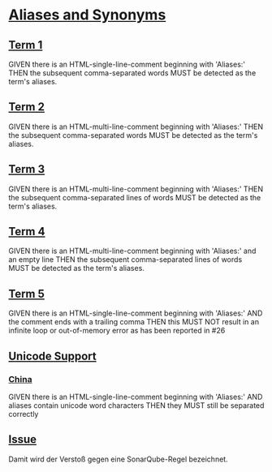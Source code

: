 # [Aliases and Synonyms](#aliases-and-synonyms)

## [Term 1](#term-1)

<!-- Aliases: T1 Alias1, T1-Alias2, T1.Alias3 -->

GIVEN there is an HTML-single-line-comment beginning with 'Aliases:' THEN the
subsequent comma-separated words MUST be detected as the term's aliases.

## [Term 2](#term-2)

<!--
Aliases: T2 Alias1, T2-Alias2, T2.Alias3
-->

GIVEN there is an HTML-multi-line-comment beginning with 'Aliases:' THEN the
subsequent comma-separated words MUST be detected as the term's aliases.

## [Term 3](#term-3)

<!--
Aliases:
T3 Alias1,
T3-Alias2,
T3.Alias3
-->

GIVEN there is an HTML-multi-line-comment beginning with 'Aliases:' THEN the
subsequent comma-separated lines of words MUST be detected as the term's aliases.

## [Term 4](#term-4)

<!--
Aliases:

T4 Alias1,
T4-Alias2,
T4.Alias3
-->

GIVEN there is an HTML-multi-line-comment beginning with 'Aliases:' and an empty
line THEN the subsequent comma-separated lines of words MUST be detected as the
term's aliases.

## [Term 5](#term-5)

<!-- Aliases: T5-Alias1, T5-Alias2, -->

GIVEN there is an HTML-single-line-comment beginning with 'Aliases:'
AND the comment ends with a trailing comma
THEN this MUST NOT result in an infinite loop or out-of-memory error
as has been reported in #26

## [Unicode Support](#unicode-support)

### [China](#china)

<!-- Aliases: 中国zhōngguó, zhōngguó中国, 中zhōngguó国, zhōng中国guó -->

GIVEN there is an HTML-single-line-comment beginning with 'Aliases:'
AND aliases contain unicode word characters
THEN they MUST still be separated correctly

## [Issue](#issue)
<!-- Aliases: Issues -->
Damit wird der Verstoß gegen eine SonarQube-Regel bezeichnet.
